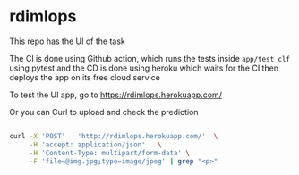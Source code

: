 # rdimlops

This repo has the UI of the task

The CI is done using Github action, which runs the tests inside `app/test_clf` using pytest and the CD is done using heroku which waits for the CI then deploys the app on its free cloud service 

To test the UI app, go to https://rdimlops.herokuapp.com/

Or you can Curl to upload and check the prediction 
```bash

curl -X 'POST'   'http://rdimlops.herokuapp.com/'  \
     -H 'accept: application/json'   \
     -H 'Content-Type: multipart/form-data' \
     -F 'file=@img.jpg;type=image/jpeg' | grep "<p>"

```
